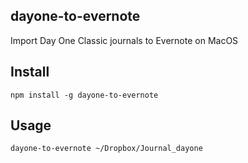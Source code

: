 
## dayone-to-evernote
Import Day One Classic journals to Evernote on MacOS
## Install
```
npm install -g dayone-to-evernote
```
## Usage
```
dayone-to-evernote ~/Dropbox/Journal_dayone
```

